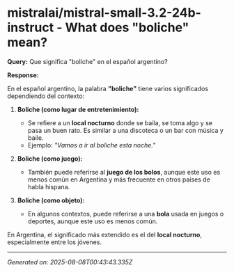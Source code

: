 # mistralai/mistral-small-3.2-24b-instruct - What does "boliche" mean?

**Query:** Que significa "boliche" en el español argentino?



**Response:**

En el español argentino, la palabra **"boliche"** tiene varios significados dependiendo del contexto:

1. **Boliche (como lugar de entretenimiento):**
   - Se refiere a un **local nocturno** donde se baila, se toma algo y se pasa un buen rato. Es similar a una discoteca o un bar con música y baile.
   - Ejemplo: *"Vamos a ir al boliche esta noche."*

2. **Boliche (como juego):**
   - También puede referirse al **juego de los bolos**, aunque este uso es menos común en Argentina y más frecuente en otros países de habla hispana.

3. **Boliche (como objeto):**
   - En algunos contextos, puede referirse a una **bola** usada en juegos o deportes, aunque este uso es menos común.

En Argentina, el significado más extendido es el del **local nocturno**, especialmente entre los jóvenes.

---
*Generated on: 2025-08-08T00:43:43.335Z*
